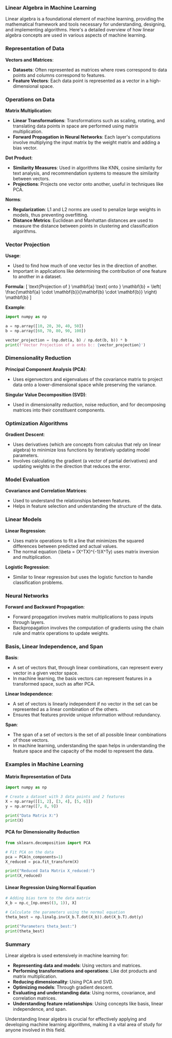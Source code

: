 ### Linear Algebra in Machine Learning

Linear algebra is a foundational element of machine learning, providing the mathematical framework and tools necessary for understanding, designing, and implementing algorithms. Here's a detailed overview of how linear algebra concepts are used in various aspects of machine learning.

### Representation of Data

**Vectors and Matrices**:
- **Datasets**: Often represented as matrices where rows correspond to data points and columns correspond to features.
- **Feature Vectors**: Each data point is represented as a vector in a high-dimensional space.

### Operations on Data

**Matrix Multiplication**:
- **Linear Transformations**: Transformations such as scaling, rotating, and translating data points in space are performed using matrix multiplication.
- **Forward Propagation in Neural Networks**: Each layer's computations involve multiplying the input matrix by the weight matrix and adding a bias vector.

**Dot Product**:
- **Similarity Measures**: Used in algorithms like KNN, cosine similarity for text analysis, and recommendation systems to measure the similarity between vectors.
- **Projections**: Projects one vector onto another, useful in techniques like PCA.

**Norms**:
- **Regularization**: L1 and L2 norms are used to penalize large weights in models, thus preventing overfitting.
- **Distance Metrics**: Euclidean and Manhattan distances are used to measure the distance between points in clustering and classification algorithms.

### Vector Projection

**Usage**:
- Used to find how much of one vector lies in the direction of another.
- Important in applications like determining the contribution of one feature to another in a dataset.

**Formula**:
\[ \text{Projection of } \mathbf{a} \text{ onto } \mathbf{b} = \left( \frac{\mathbf{a} \cdot \mathbf{b}}{\mathbf{b} \cdot \mathbf{b}} \right) \mathbf{b} \]

**Example**:

```python
import numpy as np

a = np.array([10, 20, 30, 40, 50])
b = np.array([60, 70, 80, 90, 100])

vector_projection = (np.dot(a, b) / np.dot(b, b)) * b
print(f'Vector Projection of a onto b:: {vector_projection}')
```

### Dimensionality Reduction

**Principal Component Analysis (PCA)**:
- Uses eigenvectors and eigenvalues of the covariance matrix to project data onto a lower-dimensional space while preserving the variance.

**Singular Value Decomposition (SVD)**:
- Used in dimensionality reduction, noise reduction, and for decomposing matrices into their constituent components.

### Optimization Algorithms

**Gradient Descent**:
- Uses derivatives (which are concepts from calculus that rely on linear algebra) to minimize loss functions by iteratively updating model parameters.
- Involves calculating the gradient (a vector of partial derivatives) and updating weights in the direction that reduces the error.

### Model Evaluation

**Covariance and Correlation Matrices**:
- Used to understand the relationships between features.
- Helps in feature selection and understanding the structure of the data.

### Linear Models

**Linear Regression**:
- Uses matrix operations to fit a line that minimizes the squared differences between predicted and actual values.
- The normal equation \(\beta = (X^TX)^{-1}X^Ty\) uses matrix inversion and multiplication.

**Logistic Regression**:
- Similar to linear regression but uses the logistic function to handle classification problems.

### Neural Networks

**Forward and Backward Propagation**:
- Forward propagation involves matrix multiplications to pass inputs through layers.
- Backpropagation involves the computation of gradients using the chain rule and matrix operations to update weights.

### Basis, Linear Independence, and Span

**Basis**:
- A set of vectors that, through linear combinations, can represent every vector in a given vector space.
- In machine learning, the basis vectors can represent features in a transformed space, such as after PCA.

**Linear Independence**:
- A set of vectors is linearly independent if no vector in the set can be represented as a linear combination of the others.
- Ensures that features provide unique information without redundancy.

**Span**:
- The span of a set of vectors is the set of all possible linear combinations of those vectors.
- In machine learning, understanding the span helps in understanding the feature space and the capacity of the model to represent the data.

### Examples in Machine Learning

#### Matrix Representation of Data

```python
import numpy as np

# Create a dataset with 3 data points and 2 features
X = np.array([[1, 2], [3, 4], [5, 6]])
y = np.array([7, 8, 9])

print("Data Matrix X:")
print(X)
```

#### PCA for Dimensionality Reduction

```python
from sklearn.decomposition import PCA

# Fit PCA on the data
pca = PCA(n_components=1)
X_reduced = pca.fit_transform(X)

print("Reduced Data Matrix X_reduced:")
print(X_reduced)
```

#### Linear Regression Using Normal Equation

```python
# Adding bias term to the data matrix
X_b = np.c_[np.ones((3, 1)), X]

# Calculate the parameters using the normal equation
theta_best = np.linalg.inv(X_b.T.dot(X_b)).dot(X_b.T).dot(y)

print("Parameters theta_best:")
print(theta_best)
```

### Summary

Linear algebra is used extensively in machine learning for:
- **Representing data and models**: Using vectors and matrices.
- **Performing transformations and operations**: Like dot products and matrix multiplication.
- **Reducing dimensionality**: Using PCA and SVD.
- **Optimizing models**: Through gradient descent.
- **Evaluating and understanding data**: Using norms, covariance, and correlation matrices.
- **Understanding feature relationships**: Using concepts like basis, linear independence, and span.

Understanding linear algebra is crucial for effectively applying and developing machine learning algorithms, making it a vital area of study for anyone involved in this field.